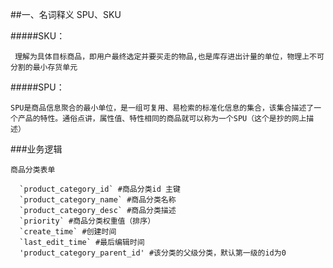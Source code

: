##一、名词释义
SPU、SKU

#####SKU： 
```
 理解为具体目标商品，即用户最终选定并要买走的物品,也是库存进出计量的单位，物理上不可分割的最小存货单元
```

#####SPU：

```
SPU是商品信息聚合的最小单位，是一组可复用、易检索的标准化信息的集合，该集合描述了一个产品的特性。通俗点讲，属性值、特性相同的商品就可以称为一个SPU（这个是抄的网上描述）

```





###业务逻辑

```
商品分类表单

  `product_category_id` #商品分类id 主键
  `product_category_name` #商品分类名称
  `product_category_desc` #商品分类描述
  `priority` #商品分类权重值（排序）
  `create_time` #创建时间
  `last_edit_time` #最后编辑时间
  'product_category_parent_id' #该分类的父级分类，默认第一级的id为0

```